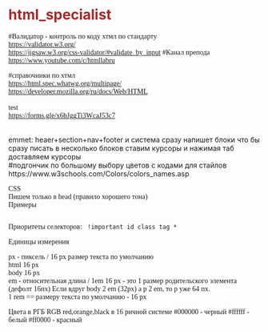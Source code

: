 # html_specialist<br>
#Валидатор - контроль по коду хтмл по стандарту<br>
https://validator.w3.org/<br>
https://jigsaw.w3.org/css-validator/#validate_by_input
#Канал препода<br>
https://www.youtube.com/c/htmllabru<br>

#справочники по хтмл<br>
https://html.spec.whatwg.org/multipage/<br>
https://developer.mozilla.org/ru/docs/Web/HTML<br>
<br>
test<br>
https://forms.gle/x6bJggTi3WcaJ53c7

<br>
emmet:
heaer+section+nav+footer и система сразу напишет блоки
что бы сразу писать в несколько блоков ставим курсоры и нажимая таб доставляем курсоры <br>
#подгончик по большому выбору цветов с кодами для стайлов<br>
https://www.w3schools.com/Colors/colors_names.asp<br>



CSS<br>
Пишем только в head (правило хорошего тона)<br>
Примеры<br>
<code>
    <style>
        h1 {
            color: brown;
        }
        h3 {
            color: aqua;
        }
        p {
            font-family:Gill Sans;
        }
        #courses {
            background: lightgreen;
        }
        .dark {
            background-color: black;
            color: aliceblue;
        }
    </style>
</code>


Приоритеты селекторов:
<code>
!important
id
class
tag
*
</code>

Единицы измерения<br>

px - пиксель / 16 px размер текста по умолчанию<br>
html 16 px<br>
body 16 px<br>
em - относительная длина / 1em 16 px - это 1 размер родительского элемента (дефолт 16пх) Если вдруг body 2 em (32px) а p 2 em, то р уже 64 пх.<br>
1 rem == размеру текста по умолчанию - 16 px<br>

Цвета
в РГБ
RGB
red,orange,black
в 16 ричной системе
#000000 - черный
#ffffff - белый
#ff0000 - красный
